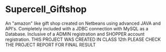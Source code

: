 # Supercell_Giftshop

An "amazon" like gift shop created on Netbeans using advanced JAVA and API's. Completely included with a JDBC connection with MySQL as a Database. Inclusive of a ADMIN registration and SHOPPER account registration. THIS PROJECT WAS CREATED IN CLASS 12th PLEASE CHECK THE PROJECT REPORT FOR FINAL RESULT

